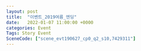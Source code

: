 ```yaml
---
layout: post
title:  "이벤트_2019여름_엔딩"
date:   2022-01-07 11:00:00 +0000
categories: Event
Tags: Story Event
SceneCode: ["scene_evt190627_cp0_q2_s10,7429311"]
---
```

